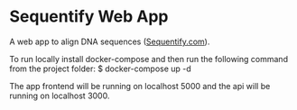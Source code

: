 # Sequentify Web App
A web app to align DNA sequences ([Sequentify.com](http://sequentify.com/)).

To run locally install docker-compose and then run the following command from the project folder:
$ docker-compose up -d

The app frontend will be running on localhost 5000 and the api will be running on localhost 3000.
